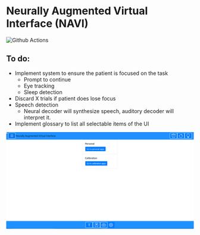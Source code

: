 # Neurally Augmented Virtual Interface (NAVI)

![Github Actions](https://github.com/cronelab/NAVI/actions/workflows/node.yml/badge.svg)

## To do:

- Implement system to ensure the patient is focused on the task
  - Prompt to continue
  - Eye tracking
  - Sleep detection
- Discard X trials if patient does lose focus
- Speech detection
  - Neural decoder will synthesize speech, auditory decoder will interpret it.
- Implement glossary to list all selectable items of the UI

![Github Actions](./NAVI.png)
